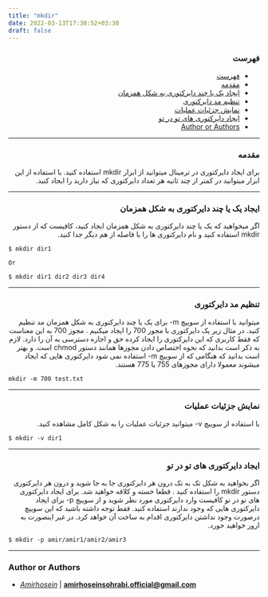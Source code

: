 ```yaml
---
title: "mkdir"
date: 2022-03-13T17:30:52+03:30
draft: false
---
```


<div dir='rtl'>

### فهرست

- [فهرست](#فهرست)
- [مقدمه](#مقدمه)
- [ایجاد یک یا چند دایرکتوری به شکل همزمان](#ایجاد-یک-یا-چند-دایرکتوری-به-شکل-همزمان)
- [تنظیم مد دایرکتوری](#تنظیم-مد-دایرکتوری)
- [نمایش جزئیات عملیات](#نمایش-جزئیات-عملیات)
- [ایجاد دایرکتوری های تو در تو](#ایجاد-دایرکتوری-های-تو-در-تو)
- [Author or Authors](#author-or-authors)
</div>




---
<div dir='rtl'>

### مقدمه
برای ایجاد دایرکتوری در ترمینال میتوانید از ابزار mkdir استفاده کنید.
با استفاده از این ابزار میتوانید در کمتر از چند ثانیه هر تعداد دایرکتوری که نیاز دارید را ایجاد کنید.
</div>




---
<div dir='rtl'>

### ایجاد یک یا چند دایرکتوری به شکل همزمان
اگر میخواهید که یک یا چند دایرکتوری به شکل همزمان ایجاد کنید، کافیست که از دستور mkdir استفاده کنید و نام دایرکتوری ها را با فاصله از هم دیگر جدا کنید.
</div>

    $ mkdir dir1

    Or 

    $ mkdir dir1 dir2 dir3 dir4

---
<div dir='rtl'>

### تنظیم مد دایرکتوری
میتوانید با استفاده از سوییچ m- برای یک یا چند دایرکتوری به شکل همزمان مد تنظیم کنید. در مثال زیر یک دایرکتوری با مجوز 700 را ایجاد میکنیم . مجوز 700 به این معناست که فقط کاربری که این دایرکتوری را ایجاد کرده حق و اجازه دسترسی به آن را دارد. لازم به ذکر است بدانید که نحوه اختصاص دادن مجوزها همانند دستور chmod است. و بهتر است بدانید که هنگامی که از سوییچ m- استفاده نمی شود دایرکتوری هایی که ایجاد میشوند معمولا دارای مجوزهای 755 یا 775 هستند.
</div>

    mkdir -m 700 test.txt

---
<div dir='rtl'>

### نمایش جزئیات عملیات
با استفاده از سوییچ v- میتوانید جزئیات عملیات را به شکل کامل مشاهده کنید.
</div>

    $ mkdir -v dir1

---
<div dir='rtl'>

### ایجاد دایرکتوری های تو در تو
اگر بخواهید به شکل تک به تک درون هر دایرکتوری جا به جا شوید و درون هر دایرکتوری دستور mkdir را استفاده کنید . قطعا خسته و کلافه خواهید شد. برای ایجاد دایرکتوری های تو در تو کافیست وارد دایرکتوری مورد نظر شوید و از سوییچ p- برای ایجاد دایرکتوری هایی که وجود ندارند استفاده کنید.
فقط توجه داشته باشید که این سوییچ درصورت وجود نداشتن دایرکتوری اقدام به ساخت آن خواهد کرد. در غیر اینصورت به ارور خواهید خورد. 
</div>

    $ mkdir -p amir/amir1/amir2/amir3


---
### Author or Authors

- *[Amirhosein](https://github.com/amirhoseinsb)* | **<amirhoseinsohrabi.official@gmail.com>**
